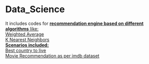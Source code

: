 # Data_Science
It includes codes for **<u>recommendation engine based on different algorithms** like:<br/>
Weighted Average<br/>
K Nearest Neighbors<br/>
**<u>Scenarios included:** <br/>
Best country to live<br/>
Movie Recommendation as per imdb dataset<br/>
